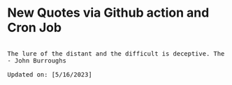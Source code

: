 # New Quotes via Github action and Cron Job

<pre>
<!-- #quote -->
The lure of the distant and the difficult is deceptive. The great opportunity is where you are.
- John Burroughs

Updated on: [5/16/2023]
<!-- #quoteEnd -->
</pre>
